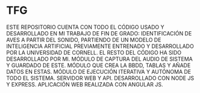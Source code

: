 # TFG

ESTE REPOSITORIO CUENTA CON TODO EL CÓDIGO USADO Y DESARROLLADO EN MI TRABAJO DE FIN DE GRADO: IDENTIFICACIÓN DE AVES A PARTIR DEL SONIDO, PARTIENDO DE UN MODELO DE INTELIGENCIA ARTIFICIAL PREVIAMENTE ENTRENADO Y DESARROLLADO POR LA UNIVERSIDAD DE CORNELL.
EL RESTO DEL CÓDIGO HA SIDO DESARROLLADO POR MI. MÓDULO DE CAPTURA DEL AUDIO DE SISTEMA Y GUARDADO DE ESTE. MÓDULO QUE CREA LA BBDD, TABLAS Y AÑADE DATOS EN ESTAS. MÓDULO DE EJECUCIÓN ITERATIVA Y AUTÓNOMA DE TODO EL SISTEMA.
SERVIDOR WEB Y API. DESARROLLADO CON NODE JS Y EXPRESS.
APLICACIÓN WEB REALIZADA CON ANGULAR JS.


